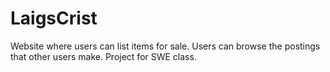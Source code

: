 # LaigsCrist

Website where users can list items for sale. Users can browse the postings that other users make.
Project for SWE class.
